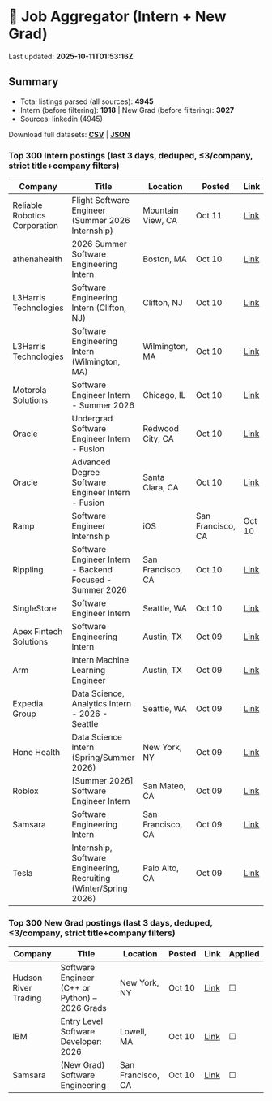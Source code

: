 # 🔎 Job Aggregator (Intern + New Grad)

Last updated: **2025-10-11T01:53:16Z**

## Summary
- Total listings parsed (all sources): **4945**
- Intern (before filtering): **1918** | New Grad (before filtering): **3027**
- Sources: linkedin (4945)

Download full datasets: **[CSV](data/jobs.csv)** | **[JSON](data/jobs.json)**

### Top 300 Intern postings (last 3 days, deduped, ≤3/company, strict title+company filters)
| Company | Title | Location | Posted | Link | Applied |
|---|---|---|---|---|---|
| Reliable Robotics Corporation | Flight Software Engineer (Summer 2026 Internship) | Mountain View, CA | Oct 11 | [Link](https://www.linkedin.com/jobs/view/flight-software-engineer-summer-2026-internship-at-reliable-robotics-corporation-4313437981?position=8&pageNum=5&refId=AUTD4YFifg7mDhECy2sVPQ%3D%3D&trackingId=gwjJqNhft6%2F6nC1b5eykmQ%3D%3D) | ☐ |
| athenahealth | 2026 Summer Software Engineering Intern | Boston, MA | Oct 10 | [Link](https://www.linkedin.com/jobs/view/2026-summer-software-engineering-intern-at-athenahealth-4313414228?position=10&pageNum=7&refId=0rCwD0u2oC7fyn%2F5y7Ue1Q%3D%3D&trackingId=iw5QxCl1CiKy1KZPyQSXQQ%3D%3D) | ☐ |
| L3Harris Technologies | Software Engineering Intern (Clifton, NJ) | Clifton, NJ | Oct 10 | [Link](https://www.linkedin.com/jobs/view/software-engineering-intern-clifton-nj-at-l3harris-technologies-4302562218?position=1&pageNum=5&refId=wT5X1llh4Vy%2F20U%2BnEAFlw%3D%3D&trackingId=KpIraDocTtCEVZDsDr7LpQ%3D%3D) | ☐ |
| L3Harris Technologies | Software Engineering Intern (Wilmington, MA) | Wilmington, MA | Oct 10 | [Link](https://www.linkedin.com/jobs/view/software-engineering-intern-wilmington-ma-at-l3harris-technologies-4302547885?position=10&pageNum=5&refId=9K%2BkPk0ZKc%2F2soRlADJAlw%3D%3D&trackingId=4wY9z1xLuaGzE%2FEQ2HPGwA%3D%3D) | ☐ |
| Motorola Solutions | Software Engineer Intern - Summer 2026 | Chicago, IL | Oct 10 | [Link](https://www.linkedin.com/jobs/view/software-engineer-intern-summer-2026-at-motorola-solutions-4301605060?position=10&pageNum=0&refId=fX013vOZ2nNzZ79wklshOA%3D%3D&trackingId=H2XIkjcK%2BVkZsP%2BAyd51EA%3D%3D) | ☐ |
| Oracle | Undergrad Software Engineer Intern - Fusion | Redwood City, CA | Oct 10 | [Link](https://www.linkedin.com/jobs/view/undergrad-software-engineer-intern-fusion-at-oracle-4289868044?position=3&pageNum=2&refId=8rSWt5SFBnUgym3ARLlBHA%3D%3D&trackingId=UtVw74Y8ke10gHKYscYn%2FA%3D%3D) | ☐ |
| Oracle | Advanced Degree Software Engineer Intern - Fusion | Santa Clara, CA | Oct 10 | [Link](https://www.linkedin.com/jobs/view/advanced-degree-software-engineer-intern-fusion-at-oracle-4289862204?position=1&pageNum=7&refId=cBGn2XdCa6w6hCmdDgqDSg%3D%3D&trackingId=QIgMXFhroKoBh5OUuAAqBg%3D%3D) | ☐ |
| Ramp | Software Engineer Internship | iOS | San Francisco, CA | Oct 10 | [Link](https://www.linkedin.com/jobs/view/software-engineer-internship-ios-at-ramp-4281667864?position=5&pageNum=5&refId=mQf98e5ncPgrRx1e7dRk0w%3D%3D&trackingId=3HWJasWWEH6ZKBU5YyQXTA%3D%3D) | ☐ |
| Rippling | Software Engineer Intern - Backend Focused - Summer 2026 | San Francisco, CA | Oct 10 | [Link](https://www.linkedin.com/jobs/view/software-engineer-intern-backend-focused-summer-2026-at-rippling-4098512522?position=4&pageNum=2&refId=8rSWt5SFBnUgym3ARLlBHA%3D%3D&trackingId=boBILVKIiljVXHBjnmCW0A%3D%3D) | ☐ |
| SingleStore | Software Engineer Intern | Seattle, WA | Oct 10 | [Link](https://www.linkedin.com/jobs/view/software-engineer-intern-at-singlestore-4312862324?position=7&pageNum=2&refId=uFTCoxnAibOEzkx%2BHrmLHQ%3D%3D&trackingId=CXlq%2BieR3riy3zhxNXsvLw%3D%3D) | ☐ |
| Apex Fintech Solutions | Software Engineering Intern | Austin, TX | Oct 09 | [Link](https://www.linkedin.com/jobs/view/software-engineering-intern-at-apex-fintech-solutions-4302237430?position=3&pageNum=2&refId=KSZSnLDYHn6JczamysAIVw%3D%3D&trackingId=HrTR1E4llO%2BbJxs5qmWosw%3D%3D) | ☐ |
| Arm | Intern Machine Learning Engineer | Austin, TX | Oct 09 | [Link](https://www.linkedin.com/jobs/view/intern-machine-learning-engineer-at-arm-4312196202?position=7&pageNum=0&refId=QFMrGZgHc3s9fUPFMsodSg%3D%3D&trackingId=xwwcaOIMClTlI8tbDH9FUA%3D%3D) | ☐ |
| Expedia Group | Data Science, Analytics Intern - 2026 - Seattle | Seattle, WA | Oct 09 | [Link](https://www.linkedin.com/jobs/view/data-science-analytics-intern-2026-seattle-at-expedia-group-4312128566?position=2&pageNum=2&refId=G5CgsHvsQkgmNBsm7dDpAg%3D%3D&trackingId=EHz7UMik%2BSLEPQUdaUAtug%3D%3D) | ☐ |
| Hone Health | Data Science Intern (Spring/Summer 2026) | New York, NY | Oct 09 | [Link](https://www.linkedin.com/jobs/view/data-science-intern-spring-summer-2026-at-hone-health-4312797400?position=2&pageNum=5&refId=opZQzsiTHIUDXhUBxN%2B9yg%3D%3D&trackingId=g2umM4kVby9qBn8WQK0OLg%3D%3D) | ☐ |
| Roblox | [Summer 2026] Software Engineer Intern | San Mateo, CA | Oct 09 | [Link](https://www.linkedin.com/jobs/view/summer-2026-software-engineer-intern-at-roblox-4280874820?position=5&pageNum=7&refId=cBGn2XdCa6w6hCmdDgqDSg%3D%3D&trackingId=yp6XBgUNSV8R5Y9vXHZ7GQ%3D%3D) | ☐ |
| Samsara | Software Engineering Intern | San Francisco, CA | Oct 09 | [Link](https://www.linkedin.com/jobs/view/software-engineering-intern-at-samsara-4290314153?position=7&pageNum=2&refId=8rSWt5SFBnUgym3ARLlBHA%3D%3D&trackingId=bYqYsHNCA46ZXJphl0GoMw%3D%3D) | ☐ |
| Tesla | Internship, Software Engineering, Recruiting (Winter/Spring 2026) | Palo Alto, CA | Oct 09 | [Link](https://www.linkedin.com/jobs/view/internship-software-engineering-recruiting-winter-spring-2026-at-tesla-4312522642?position=3&pageNum=5&refId=uzAlgiJ%2B3%2BSDWIEQPZH6gA%3D%3D&trackingId=SCi84hFE4ohTOXw%2Bk4rDqw%3D%3D) | ☐ |

### Top 300 New Grad postings (last 3 days, deduped, ≤3/company, strict title+company filters)
| Company | Title | Location | Posted | Link | Applied |
|---|---|---|---|---|---|
| Hudson River Trading | Software Engineer (C++ or Python) – 2026 Grads | New York, NY | Oct 10 | [Link](https://www.linkedin.com/jobs/view/software-engineer-c%2B%2B-or-python-%E2%80%93-2026-grads-at-hudson-river-trading-4281352995?position=8&pageNum=7&refId=Esadz6ZmqxLIU7AdolEL5Q%3D%3D&trackingId=FBF0hx28%2F0vM8jRBfH79oQ%3D%3D) | ☐ |
| IBM | Entry Level Software Developer: 2026 | Lowell, MA | Oct 10 | [Link](https://www.linkedin.com/jobs/view/entry-level-software-developer-2026-at-ibm-4310260831?position=10&pageNum=5&refId=pAW57eqXKBsE%2FUMdu2SaeQ%3D%3D&trackingId=f8tH4qGf1FmNWovK%2BWLoSA%3D%3D) | ☐ |
| Samsara | (New Grad) Software Engineering | San Francisco, CA | Oct 10 | [Link](https://www.linkedin.com/jobs/view/new-grad-software-engineering-at-samsara-4290341003?position=3&pageNum=0&refId=u3hL2BFG%2F9g7QvEx64wOrQ%3D%3D&trackingId=4TUUfHVRa%2B4cLpcNnpWTbw%3D%3D) | ☐ |
